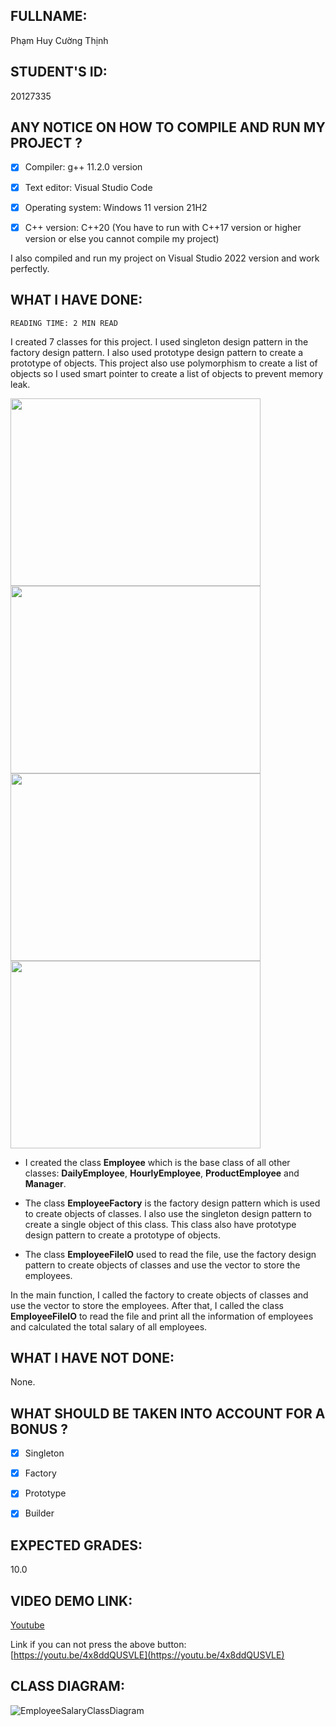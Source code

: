 ## **FULLNAME:**  

Phạm Huy Cường Thịnh

## **STUDENT'S ID:**

 20127335

## **ANY NOTICE ON HOW TO COMPILE AND RUN MY PROJECT ?**

- [x] Compiler: g++ 11.2.0 version

- [x] Text editor: Visual Studio Code

- [x] Operating system: Windows 11 version 21H2

- [x] C++ version: C++20 (You have to run with C++17 version or higher version or else you cannot compile my project)

I also compiled and run my project on Visual Studio 2022 version and work perfectly.

## **WHAT I HAVE DONE:**

`READING TIME: 2 MIN READ`

I created 7 classes for this project. I used singleton design pattern in the factory design pattern. I also used prototype design pattern to create a prototype of objects. This project also use polymorphism to create a list of objects so I used smart pointer to create a list of objects to prevent memory leak.

<img src="https://lh3.googleusercontent.com/proxy/xA8svpDeO-KtpsNWLA_cvlqn5Ytj3o8zj6ZjuSFLwWhE6_LFanVIL9dkINQYxCrXcRVWsVpmg5-jDQzjCgsVyZfDOV2-0NDbnzN84oHMaYbQOfyy6c2gT5TEjpIMDCJ9RDtE6DW29Gc4L-U" width="400" height="300" /> <img src="https://i1.wp.com/blogs.perficient.com/files/2020/01/Singleton-Pattern-Image.png?resize=640%2C419&ssl=1" width="400" height="300" />
<img src="https://topdev.vn/blog/wp-content/uploads/2021/04/prototype-design-pattern-image-3.png" width="400" height="300" /> 
<img src="https://csharpcorner-mindcrackerinc.netdna-ssl.com/UploadFile/db2972/builder-design-pattern-from-intent-to-implementation/Images/image2.png" width="400" height="300" /> 

- I created the class **Employee** which is the base class of all other classes: **DailyEmployee**, **HourlyEmployee**, **ProductEmployee** and **Manager**.

- The class **EmployeeFactory** is the factory design pattern which is used to create objects of classes. I also use the singleton design pattern to create a single object of this class. This class also have prototype design pattern to create a prototype of objects.

- The class **EmployeeFileIO** used to read the file, use the factory design pattern to create objects of classes and use the vector to store the employees.

In the main function, I called the factory to create objects of classes and use the vector to store the employees. After that, I called the class **EmployeeFileIO** to read the file and print all the information of employees and calculated the total salary of all employees.

## **WHAT I HAVE NOT DONE:**

None.

## **WHAT SHOULD BE TAKEN INTO ACCOUNT FOR A BONUS ?**

- [x]  Singleton
  
- [x]  Factory

- [x]  Prototype
  
- [x]  Builder

## **EXPECTED GRADES:**

10.0

## **VIDEO DEMO LINK:**

[Youtube](https://youtu.be/4x8ddQUSVLE)

Link if you can not press the above button: [https://youtu.be/4x8ddQUSVLE](https://youtu.be/4x8ddQUSVLE)

## **CLASS DIAGRAM:**

![EmployeeSalaryClassDiagram](https://user-images.githubusercontent.com/85171754/147831832-6645ea79-79aa-4236-b6d1-3dda2a15e574.png)
